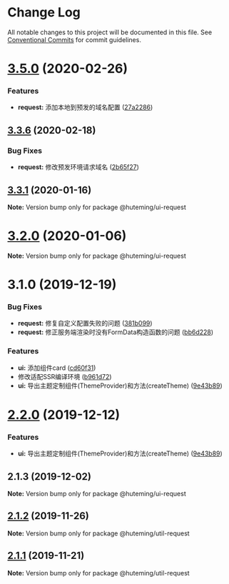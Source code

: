# Change Log

All notable changes to this project will be documented in this file.
See [Conventional Commits](https://conventionalcommits.org) for commit guidelines.

# [3.5.0](https://github.com/huteming/huteming-ui/compare/v3.4.0...v3.5.0) (2020-02-26)


### Features

* **request:** 添加本地到预发的域名配置 ([27a2286](https://github.com/huteming/huteming-ui/commit/27a228693d7ca3ee083c9d534338ba86b46e7f55))





## [3.3.6](https://github.com/huteming/huteming-ui/compare/v3.3.5...v3.3.6) (2020-02-18)


### Bug Fixes

* **request:** 修改预发环境请求域名 ([2b65f27](https://github.com/huteming/huteming-ui/commit/2b65f2764b03ef9ee9ea36eeedb961a60f0a5111))





## [3.3.1](https://github.com/huteming/huteming-ui/compare/v3.3.0...v3.3.1) (2020-01-16)

**Note:** Version bump only for package @huteming/ui-request





# [3.2.0](https://github.com/huteming/huteming-ui/compare/v3.1.0...v3.2.0) (2020-01-06)

**Note:** Version bump only for package @huteming/ui-request





# 3.1.0 (2019-12-19)


### Bug Fixes

* **request:** 修复自定义配置失败的问题 ([381b099](https://github.com/huteming/huteming-ui/commit/381b0994a54cc1b8a64d440436453f75d84ff1b0))
* **request:** 修正服务端渲染时没有FormData构造函数的问题 ([bb6d228](https://github.com/huteming/huteming-ui/commit/bb6d228df505ff05b60d77f98d7ed20c331e78aa))


### Features

* **ui:** 添加组件card ([cd60f31](https://github.com/huteming/huteming-ui/commit/cd60f314ffb0aa613e935d7d957d952a9b806353))
* 修改适配SSR编译环境 ([b961d72](https://github.com/huteming/huteming-ui/commit/b961d72ddf40360f78627f578d846ac761446388))
* **ui:** 导出主题定制组件(ThemeProvider)和方法(createTheme) ([9e43b89](https://github.com/huteming/huteming-ui/commit/9e43b890136557ee0601862069234f8c89237944))





# [2.2.0](https://github.com/huteming/huteming-ui/compare/@huteming/ui-request@2.1.3...@huteming/ui-request@2.2.0) (2019-12-12)


### Features

* **ui:** 导出主题定制组件(ThemeProvider)和方法(createTheme) ([9e43b89](https://github.com/huteming/huteming-ui/commit/9e43b890136557ee0601862069234f8c89237944))





## 2.1.3 (2019-12-02)

**Note:** Version bump only for package @huteming/ui-request





## [2.1.2](https://github.com/huteming/huteming-ui/compare/@huteming/util-request@2.1.1...@huteming/util-request@2.1.2) (2019-11-26)

**Note:** Version bump only for package @huteming/util-request





## [2.1.1](https://github.com/huteming/huteming-ui/compare/@huteming/util-request@2.1.0...@huteming/util-request@2.1.1) (2019-11-21)

**Note:** Version bump only for package @huteming/util-request
